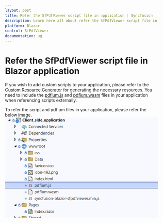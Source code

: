 ```yaml
---
layout: post
title: Refer the SfPdfViewer script file in application | Syncfusion
description: Learn here all about refer the SfPdfViewer script file in the application in Syncfusion Blazor SfPdfViewer component and more.
platform: Blazor
control: SfPdfViewer
documentation: ug
---
```


# Refer the SfPdfViewer script file in Blazor application

If you wish to add custom scripts to your application, please refer to the [Custom Resource Generator](https://blazor.syncfusion.com/documentation/common/custom-resource-generator) for generating the necessary resources. You need to include the [pdfium.js](https://github.com/SyncfusionExamples/blazor-pdf-viewer-examples/blob/master/Common/Pdfium%20files/pdfium.js) and [pdfium.wasm](https://github.com/SyncfusionExamples/blazor-pdf-viewer-examples/blob/master/Common/Pdfium%20files/pdfium.wasm) files in your application when referencing scripts externally.

To refer the script and pdfium files in your application, please refer the below image.
![Scripts in Blazor SfPdfViewer](../../pdfviewer-2/images/pdfium.png)